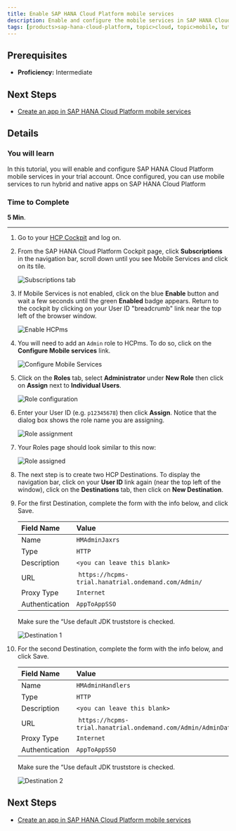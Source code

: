 ```yaml
---
title: Enable SAP HANA Cloud Platform mobile services
description: Enable and configure the mobile services in SAP HANA Cloud Platform
tags: [products>sap-hana-cloud-platform, topic>cloud, topic>mobile, tutorial>intermediate ]
---
```

## Prerequisites  
 - **Proficiency:** Intermediate

## Next Steps
 - [Create an app in SAP HANA Cloud Platform mobile services](http://go.sap.com/developer/tutorials/hcpms-create-hybrid-app.html)

## Details
### You will learn  
In this tutorial, you will enable and configure SAP HANA Cloud Platform mobile services in your trial account.  Once configured, you can use mobile services to run hybrid and native apps on SAP HANA Cloud Platform

### Time to Complete
**5 Min**.

---

1. Go to your [HCP Cockpit](https://account.hanatrial.ondemand.com) and log on.


2. From the SAP HANA Cloud Platform Cockpit page, click **Subscriptions** in the navigation bar, scroll down until you see Mobile Services and click on its tile.

    ![Subscriptions tab](https://raw.githubusercontent.com/SAPDocuments/Tutorials/master/tutorials/hcpms-enable-mobile-services/2.png)

3. If Mobile Services is not enabled, click on the blue **Enable** button and wait a few seconds until the green **Enabled** badge appears. Return to the cockpit by clicking on your User ID "breadcrumb" link near the top left of the browser window.

    ![Enable HCPms](https://raw.githubusercontent.com/SAPDocuments/Tutorials/master/tutorials/hcpms-enable-mobile-services/3.png)

4. You will need to add an `Admin` role to HCPms. To do so, click on the **Configure Mobile services** link.

    ![Configure Mobile Services](https://raw.githubusercontent.com/SAPDocuments/Tutorials/master/tutorials/hcpms-enable-mobile-services/4.png)

5. Click on the **Roles** tab, select **Administrator** under **New Role** then click on **Assign** next to **Individual Users**.

    ![Role configuration](https://raw.githubusercontent.com/SAPDocuments/Tutorials/master/tutorials/hcpms-enable-mobile-services/5.png)

6. Enter your User ID (e.g. `p12345678`) then click **Assign**. Notice that the dialog box shows the role name you are assigning.

    ![Role assignment](https://raw.githubusercontent.com/SAPDocuments/Tutorials/master/tutorials/hcpms-enable-mobile-services/6.png)

7. Your Roles page should look similar to this now:

    ![Role assigned](https://raw.githubusercontent.com/SAPDocuments/Tutorials/master/tutorials/hcpms-enable-mobile-services/7.png)


9. The next step is to create two HCP Destinations. To display the navigation bar, click on your **User ID** link again (near the top left of the window), click on the **Destinations** tab, then click on **New Destination**.

10. For the first Destination, complete the form with the info below, and click Save.

    Field Name                | Value
    :------------------------ | :-------------
    Name                      | `HMAdminJaxrs`
    Type                      | `HTTP`
    Description               |`<you can leave this blank>`
    URL                       | `https://hcpms-trial.hanatrial.ondemand.com/Admin/`
    Proxy Type                | `Internet`
    Authentication            | `AppToAppSSO`

    Make sure the “Use default JDK truststore is checked.

    ![Destination 1](https://raw.githubusercontent.com/SAPDocuments/Tutorials/master/tutorials/hcpms-enable-mobile-services/10.png)

11. For the second Destination, complete the form with the info below, and click Save.

    Field Name                | Value
    :------------------------ | :-------------
    Name                      | `HMAdminHandlers`
    Type                      | `HTTP`
    Description               |`<you can leave this blank>`
    URL                       | `https://hcpms-trial.hanatrial.ondemand.com/Admin/AdminData`
    Proxy Type                | `Internet`
    Authentication            | `AppToAppSSO`

    Make sure the “Use default JDK truststore is checked.

    ![Destination 2](https://raw.githubusercontent.com/SAPDocuments/Tutorials/master/tutorials/hcpms-enable-mobile-services/11.png)


## Next Steps
 - [Create an app in SAP HANA Cloud Platform mobile services](http://go.sap.com/developer/tutorials/hcpms-create-hybrid-app.html)
